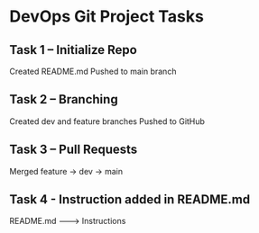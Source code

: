 # DevOps Git Project Tasks

## Task 1 – Initialize Repo
Created README.md
Pushed to main branch

## Task 2 – Branching
Created dev and feature branches
Pushed to GitHub

## Task 3 – Pull Requests
Merged feature → dev → main

## Task 4 - Instruction added in README.md

README.md ---> Instructions



